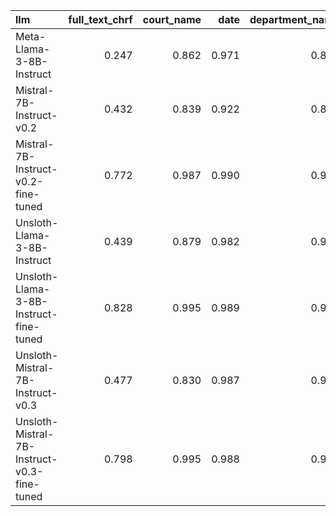 | llm                                         |   full_text_chrf |   court_name |   date |   department_name |   judges |   legal_bases |   recorder |   signature |
|:--------------------------------------------|-----------------:|-------------:|-------:|------------------:|---------:|--------------:|-----------:|------------:|
| Meta-Llama-3-8B-Instruct                    |            0.247 |        0.862 |  0.971 |             0.833 |    0.882 |         0.287 |      0.805 |       0.778 |
| Mistral-7B-Instruct-v0.2                    |            0.432 |        0.839 |  0.922 |             0.850 |    0.879 |         0.333 |      0.837 |       0.145 |
| Mistral-7B-Instruct-v0.2-fine-tuned         |            0.772 |        0.987 |  0.990 |             0.965 |    0.952 |         0.600 |      0.979 |       0.972 |
| Unsloth-Llama-3-8B-Instruct                 |            0.439 |        0.879 |  0.982 |             0.906 |    0.915 |         0.426 |      0.764 |       0.755 |
| Unsloth-Llama-3-8B-Instruct-fine-tuned      |            0.828 |        0.995 |  0.989 |             0.986 |    0.977 |         0.601 |      0.993 |       0.994 |
| Unsloth-Mistral-7B-Instruct-v0.3            |            0.477 |        0.830 |  0.987 |             0.900 |    0.870 |         0.419 |      0.943 |       0.567 |
| Unsloth-Mistral-7B-Instruct-v0.3-fine-tuned |            0.798 |        0.995 |  0.988 |             0.986 |    0.967 |         0.608 |      0.987 |       0.976 |